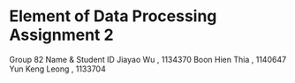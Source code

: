 # Element of Data Processing Assignment 2
Group 82
Name & Student ID
Jiayao Wu , 1134370
Boon Hien Thia , 1140647
Yun Keng Leong , 1133704
